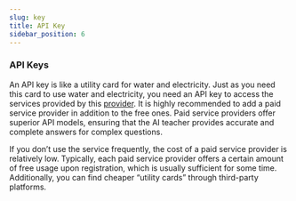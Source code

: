 ```yaml
---
slug: key
title: API Key
sidebar_position: 6
---
```



### API Keys

An API key is like a utility card for water and electricity. Just as you need this card to use water and electricity, you need an API key to access the services provided by this [provider](provider.md). It is highly recommended to add a paid service provider in addition to the free ones. Paid service providers offer superior API models, ensuring that the AI teacher provides accurate and complete answers for complex questions. 

If you don’t use the service frequently, the cost of a paid service provider is relatively low. Typically, each paid service provider offers a certain amount of free usage upon registration, which is usually sufficient for some time. Additionally, you can find cheaper “utility cards” through third-party platforms.
